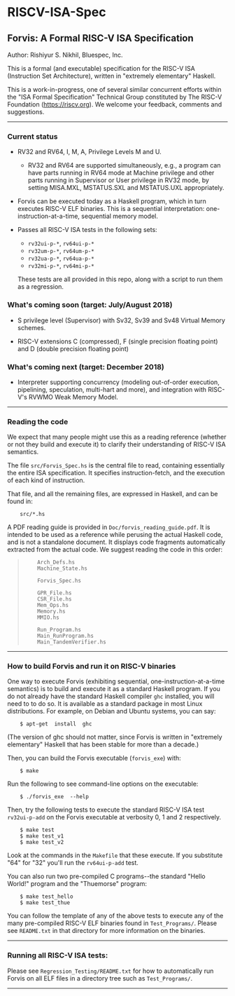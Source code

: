 # RISCV-ISA-Spec

Forvis: A Formal RISC-V ISA Specification
-----------------------------------------

Author: Rishiyur S. Nikhil, Bluespec, Inc.

This is a formal (and executable) specification for the RISC-V ISA
(Instruction Set Architecture), written in "extremely elementary" Haskell.

This is a work-in-progress, one of several similar concurrent efforts
within the "ISA Formal Specification" Technical Group constituted by
The RISC-V Foundation (<https://riscv.org>).  We welcome your
feedback, comments and suggestions.

----------------------------------------------------------------

### Current status

- RV32 and RV64, I, M, A, Privilege Levels M and U.

   - RV32 and RV64 are supported simultaneously, e.g., a program can
       have parts running in RV64 mode at Machine privilege and other
       parts running in Supervisor or User privilege in RV32 mode, by
       setting MISA.MXL, MSTATUS.SXL and MSTATUS.UXL appropriately.

- Forvis can be executed today as a Haskell program, which in turn
    executes RISC-V ELF binaries.  This is a sequential
    interpretation: one-instruction-at-a-time, sequential memory
    model.

- Passes all RISC-V ISA tests in the following sets:
   - `rv32ui-p-*`, `rv64ui-p-*`
   - `rv32um-p-*`, `rv64um-p-*`
   - `rv32ua-p-*`, `rv64ua-p-*`
   - `rv32mi-p-*`, `rv64mi-p-*`

   These tests are all provided in this repo, along with a script to
   run them as a regression.

### What's coming soon (target: July/August 2018)

- S privilege level (Supervisor) with Sv32, Sv39 and Sv48 Virtual Memory schemes.

- RISC-V extensions C (compressed), F (single precision floating
    point) and D (double precision floating point)

### What's coming next (target: December 2018)

- Interpreter supporting concurrency (modeling out-of-order execution,
    pipelining, speculation, multi-hart and more), and integration
    with RISC-V's RVWMO Weak Memory Model.

----------------------------------------------------------------

### Reading the code

We expect that many people might use this as a reading reference
(whether or not they build and execute it) to clarify their
understanding of RISC-V ISA semantics.

The file `src/Forvis_Spec.hs` is the central file to read, containing
essentially the entire ISA specification.  It specifies
instruction-fetch, and the execution of each kind of instruction.

That file, and all the remaining files, are expressed in Haskell, and
can be found in:

        src/*.hs

A PDF reading guide is provided in `Doc/forvis_reading_guide.pdf`.  It
is intended to be used as a reference while perusing the actual
Haskell code, and is not a standalone document.  It displays code
fragments automatically extracted from the actual code.  We suggest
reading the code in this order:

>         Arch_Defs.hs
>         Machine_State.hs
>
>         Forvis_Spec.hs
>
>         GPR_File.hs
>         CSR_File.hs
>         Mem_Ops.hs
>         Memory.hs
>         MMIO.hs
>
>         Run_Program.hs
>         Main_RunProgram.hs
>         Main_TandemVerifier.hs

----------------------------------------------------------------

### How to build Forvis and run it on RISC-V binaries

One way to execute Forvis (exhibiting sequential,
one-instruction-at-a-time semantics) is to build and execute it as a
standard Haskell program.  If you do not already have the standard
Haskell compiler `ghc` installed, you will need to to do so.  It is
available as a standard package in most Linux distributions.  For
example, on Debian and Ubuntu systems, you can say:

        $ apt-get  install  ghc

(The version of ghc should not matter, since Forvis is written in
"extremely elementary" Haskell that has been stable for more than a
decade.)

Then, you can build the Forvis executable (`forvis_exe`) with:

        $ make

Run the following to see command-line options on the executable:

        $ ./forvis_exe  --help

Then, try the following tests to execute the standard RISC-V ISA test
`rv32ui-p-add` on the Forvis executable at verbosity 0, 1 and 2
respectively.

        $ make test
        $ make test_v1
        $ make test_v2

Look at the commands in the `Makefile` that these execute.  If you
substitute "64" for "32" you'll run the `rv64ui-p-add` test.

You can also run two pre-compiled C programs--the standard "Hello
World!" program and the "Thuemorse" program:

        $ make test_hello
        $ make test_thue

You can follow the template of any of the above tests to execute any
of the many pre-compiled RISC-V ELF binaries found in
`Test_Programs/`.  Please see `README.txt` in that directory for more
information on the binaries.

----------------------------------------------------------------

### Running all RISC-V ISA tests:

Please see `Regression_Testing/README.txt` for how to automatically
run Forvis on all ELF files in a directory tree such as `Test_Programs/`.

----------------------------------------------------------------
